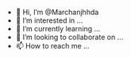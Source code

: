 - 👋 Hi, I’m @Marchanjhhda
- 👀 I’m interested in ...
- 🌱 I’m currently learning ...
- 💞️ I’m looking to collaborate on ...
- 📫 How to reach me ...

<!---
Marchanjhhda/Marchanjhhda is a ✨ special ✨ repository because its `README.md` (this file) appears on your GitHub profile.
You can click the Preview link to take a look at your changes.
--->
